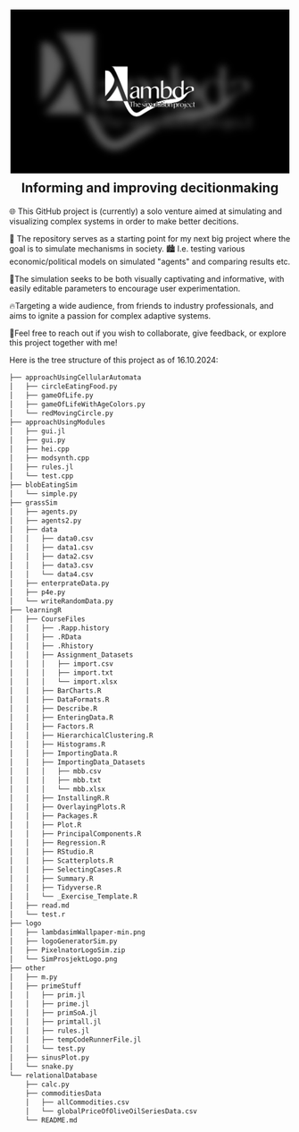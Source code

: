 <h1 align="center">
    <a href="">
        <picture>
          <source media="(prefers-color-scheme: dark)">
          <img alt="Lambdasim logo" src="logo/lambdasimWallpaper-min.png" width="500">
        </picture>
    </a>
    <br>
    <small>Informing and improving decitionmaking</small>
</h1>

🌐 This GitHub project is (currently) a solo venture aimed at simulating and visualizing complex systems in order to make better decitions.

<!-- 🌱 It starts simply with an agent moving randomly and eating randomly generated food, laying the foundation for emergent complexity. -->

👥 The repository serves as a starting point for my next big project where the goal is to simulate mechanisms in society. 
🏙️ I.e. testing various economic/political models on simulated "agents" and comparing results etc.

🎨The simulation seeks to be both visually captivating and informative, 
with easily editable parameters to encourage user experimentation. 

🔥Targeting a wide audience, from friends to industry professionals, 
and aims to ignite a passion for complex adaptive systems.

🤝Feel free to reach out if you wish to collaborate, give feedback, or explore this project together with me! 


Here is the tree structure of this project as of 16.10.2024:
```plaintext
├── approachUsingCellularAutomata
│   ├── circleEatingFood.py
│   ├── gameOfLife.py
│   ├── gameOfLifeWithAgeColors.py
│   └── redMovingCircle.py
├── approachUsingModules
│   ├── gui.jl
│   ├── gui.py
│   ├── hei.cpp
│   ├── modsynth.cpp
│   ├── rules.jl
│   └── test.cpp
├── blobEatingSim
│   └── simple.py
├── grassSim
│   ├── agents.py
│   ├── agents2.py
│   ├── data
│   │   ├── data0.csv
│   │   ├── data1.csv
│   │   ├── data2.csv
│   │   ├── data3.csv
│   │   └── data4.csv
│   ├── enterprateData.py
│   ├── p4e.py
│   └── writeRandomData.py
├── learningR
│   ├── CourseFiles
│   │   ├── .Rapp.history
│   │   ├── .RData
│   │   ├── .Rhistory
│   │   ├── Assignment_Datasets
│   │   │   ├── import.csv
│   │   │   ├── import.txt
│   │   │   └── import.xlsx
│   │   ├── BarCharts.R
│   │   ├── DataFormats.R
│   │   ├── Describe.R
│   │   ├── EnteringData.R
│   │   ├── Factors.R
│   │   ├── HierarchicalClustering.R
│   │   ├── Histograms.R
│   │   ├── ImportingData.R
│   │   ├── ImportingData_Datasets
│   │   │   ├── mbb.csv
│   │   │   ├── mbb.txt
│   │   │   └── mbb.xlsx
│   │   ├── InstallingR.R
│   │   ├── OverlayingPlots.R
│   │   ├── Packages.R
│   │   ├── Plot.R
│   │   ├── PrincipalComponents.R
│   │   ├── Regression.R
│   │   ├── RStudio.R
│   │   ├── Scatterplots.R
│   │   ├── SelectingCases.R
│   │   ├── Summary.R
│   │   ├── Tidyverse.R
│   │   └── _Exercise_Template.R
│   ├── read.md
│   └── test.r
├── logo
│   ├── lambdasimWallpaper-min.png
│   ├── logoGeneratorSim.py
│   ├── PixelnatorLogoSim.zip
│   └── SimProsjektLogo.png
├── other
│   ├── m.py
│   ├── primeStuff
│   │   ├── prim.jl
│   │   ├── prime.jl
│   │   ├── primSoA.jl
│   │   ├── primtall.jl
│   │   ├── rules.jl
│   │   ├── tempCodeRunnerFile.jl
│   │   └── test.py
│   ├── sinusPlot.py
│   └── snake.py
└── relationalDatabase
    ├── calc.py
    ├── commoditiesData
    │   ├── allCommodities.csv
    │   └── globalPriceOfOliveOilSeriesData.csv
    └── README.md
